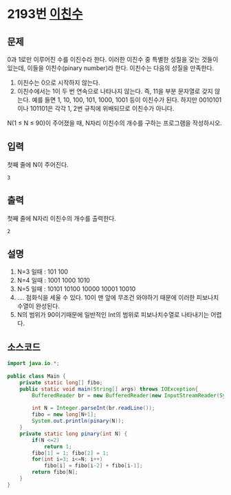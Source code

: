 # 2193번 [이친수](https://www.acmicpc.net/problem/2193)

## 문제

0과 1로만 이루어진 수를 이진수라 한다. 이러한 이진수 중 특별한 성질을 갖는 것들이 있는데, 이들을 이친수(pinary number)라 한다. 이친수는 다음의 성질을 만족한다.

1. 이친수는 0으로 시작하지 않는다.
2. 이친수에서는 1이 두 번 연속으로 나타나지 않는다. 즉, 11을 부분 문자열로 갖지 않는다.
예를 들면 1, 10, 100, 101, 1000, 1001 등이 이친수가 된다. 하지만 0010101이나 101101은 각각 1, 2번 규칙에 위배되므로 이친수가 아니다.

N(1 ≤ N ≤ 90)이 주어졌을 때, N자리 이친수의 개수를 구하는 프로그램을 작성하시오.
## 입력
첫째 줄에 N이 주어진다.


```
3
```
## 출력
첫째 줄에 N자리 이친수의 개수를 출력한다.


```
2
```
## 설명
1. N=3 일때 : 101 100
2. N=4 일때 : 1001 1000 1010
3. N=5 일때 : 10101 10100 10000 10001 10010
4. .... 점화식을 세울 수 있다. 10이 맨 앞에 무조건 와야하기 때문에 이러한 피보나치 수열이 완성된다.
5. N의 범위가 90이기때문에 일반적인 Int의 범위로 피보나치수열로 나타내기는 어렵다.
## 소스코드

```java
import java.io.*;
 
public class Main {
	private static long[] fibo;
    public static void main(String[] args) throws IOException{
    	BufferedReader br = new BufferedReader(new InputStreamReader(System.in));
    	
    	int N = Integer.parseInt(br.readLine());
    	fibo = new long[N+1];
        System.out.println(pinary(N));
    }
    private static long pinary(int N) {
    	if(N <=2)
    		return 1;
    	fibo[1] = 1; fibo[2] = 1;
    	for(int i=3; i<=N; i++)
    		fibo[i] = fibo[i-2] + fibo[i-1];
    	return fibo[N];
    }
}
```


